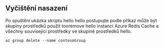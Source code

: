 ## <a name="clean-up-deployment"></a>Vyčištění nasazení 

Po spuštění ukázka skriptu hello hello postupujte podle příkaz může být skupiny prostředků použít tooremove hello instanci Azure Redis Cache a všechny související prostředky ve skupině prostředků hello.

```azurecli
az group delete --name contosoGroup
```